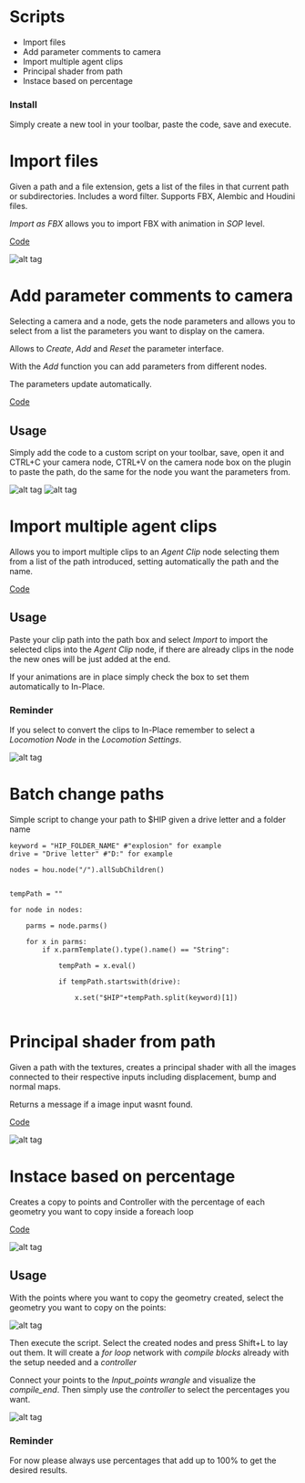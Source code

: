 
# Scripts

* Import files
* Add parameter comments to camera
* Import multiple agent clips
* Principal shader from path
* Instace based on percentage


### Install

Simply create a new tool in your toolbar, paste the code, save and execute.

# Import files

Given a path and a file extension, gets a list of the files in that current path or subdirectories. Includes a word filter. Supports FBX, Alembic and Houdini files.

*Import as FBX* allows you to import FBX with animation in *SOP* level.

[Code](https://github.com/JoseZalez/Houdini-scripts/blob/master/Import_files.py)

![alt tag](https://i.gyazo.com/002e6248921f93cfc83b0b2a7ad9e809.png)

# Add parameter comments to camera

Selecting a camera and a node, gets the node parameters and allows you to select from a list the parameters you want to display on the camera.

Allows to *Create*, *Add* and *Reset* the parameter interface.

With the *Add* function you can add parameters from different nodes.

The parameters update automatically.

[Code](https://github.com/JoseZalez/Houdini-scripts/blob/master/Camera_comments.py)


## Usage

Simply add the code to a custom script on your toolbar, save, open it and CTRL+C your camera node, CTRL+V on the camera node box on the plugin to paste the path, do the same for the node you want the parameters from.

![alt tag](https://raw.githubusercontent.com/JoseZalez/Houdini-scripts/master/images_examples/parms_camera_ui.png)
![alt tag](https://raw.githubusercontent.com/JoseZalez/Houdini-scripts/master/images_examples/parms_camera.png)

# Import multiple agent clips

Allows you to import multiple clips to an *Agent Clip* node selecting them from a list of the path introduced, setting automatically the path and the name.

[Code](https://github.com/JoseZalez/Houdini-scripts/blob/master/Import_multiple_agent_clips.py)

## Usage

Paste your clip path into the path box and select *Import* to import the selected clips into the *Agent Clip* node, if there are already clips in the node the new ones will be just added at the end.

If your animations are in place simply check the box to set them automatically to In-Place.

### Reminder

If you select to convert the clips to In-Place remember to select a *Locomotion Node* in the *Locomotion Settings*.

![alt tag](https://raw.githubusercontent.com/JoseZalez/Houdini-scripts/master/images_examples/import_agent_clip.png)

# Batch change paths

Simple script to change your path to $HIP given a drive letter and a folder name

```
keyword = "HIP_FOLDER_NAME" #"explosion" for example
drive = "Drive letter" #"D:" for example

nodes = hou.node("/").allSubChildren()


tempPath = ""

for node in nodes:

    parms = node.parms()

    for x in parms:
        if x.parmTemplate().type().name() == "String":
        
            tempPath = x.eval()

            if tempPath.startswith(drive):
                                    
                x.set("$HIP"+tempPath.split(keyword)[1])
                
```

# Principal shader from path

Given a path with the textures, creates a principal shader with all the images connected to their respective inputs including displacement, bump and normal maps. 

Returns a message if a image input wasnt found.

[Code](https://github.com/JoseZalez/Houdini-scripts/blob/master/PrincipalShader_from_path.py)

![alt tag](https://raw.githubusercontent.com/JoseZalez/Houdini-scripts/master/images_examples/create_shader.png)



# Instace based on percentage

Creates a copy to points and Controller with the percentage of each geometry you want to copy inside a foreach loop

[Code](https://github.com/JoseZalez/Houdini-scripts/blob/master/Instance_percentage_based.py)

![alt tag](https://raw.githubusercontent.com/JoseZalez/Houdini-scripts/master/images_examples/scatter/scatter_preview.png)

## Usage

With the points where you want to copy the geometry created, select the geometry you want to copy on the points:

![alt tag](https://raw.githubusercontent.com/JoseZalez/Houdini-scripts/master/images_examples/scatter/Scatter_compiled_1.png)

Then execute the script. Select the created nodes and press Shift+L to lay out them. It will create a *for loop* network with *compile blocks* already with the setup needed and a *controller*

Connect your points to the *Input_points wrangle* and visualize the *compile_end*. Then simply use the *controller* to select the percentages you want.

![alt tag](https://raw.githubusercontent.com/JoseZalez/Houdini-scripts/master/images_examples/scatter/Scatter_compiled_2.png)


### Reminder

For now please always use percentages that add up to 100% to get the desired results.



